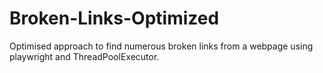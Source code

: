 # Broken-Links-Optimized
Optimised approach to find numerous broken links from a webpage using playwright and ThreadPoolExecutor.
